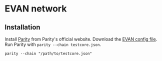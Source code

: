 # EVAN network

## Installation

Install [Parity](https://github.com/paritytech/parity/releases) from Parity's official website. Download the [EVAN config file](https://raw.githubusercontent.com/evannetwork/core-cnfig/master/testcore.json). Run Parity with `parity --chain testcore.json`.

```
parity --chain "/path/to/testcore.json"
```
